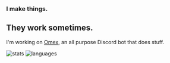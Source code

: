 ### I make things.
## They work sometimes.

I'm working on [Omex](https://discord.com/api/oauth2/authorize?client_id=874826554960658532&permissions=1101662645254&scope=applications.commands%20bot), an all purpose Discord bot that does stuff. 

![stats](https://github-readme-stats.vercel.app/api?username=glxryx&custom_title=GitHub%20Stats&count_private=true&show_icons=true&theme=nord&bg_color=-60,0e1420,262c38&icon_color=81A1C1&border_radius=10&border_color=2e3440&hide=contribs&line_height=24)
![languages](https://github-readme-stats.vercel.app/api/top-langs/?username=glxryx&theme=nord&bg_color=-45,0e1420,1e2430&border_radius=10&border_color=2e3440&layout=compact&card_width=250)
